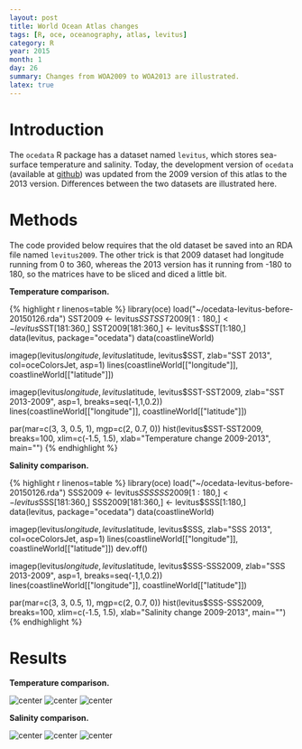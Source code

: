 ```yaml
---
layout: post
title: World Ocean Atlas changes
tags: [R, oce, oceanography, atlas, levitus]
category: R
year: 2015
month: 1
day: 26
summary: Changes from WOA2009 to WOA2013 are illustrated.
latex: true
---
```


# Introduction

The ``ocedata`` R package has a dataset named ``levitus``, which stores sea-surface temperature and salinity. Today, the development version of ``ocedata`` (available at [github](https://github.com/dankelley/ocedata)) was updated from the 2009 version of this atlas to the 2013 version. Differences between the two datasets are illustrated here.

# Methods

The code provided below requires that the old dataset be saved into an RDA file named ``levitus2009``. The other trick is that 2009 dataset had longitude running from 0 to 360, whereas the 2013 version has it running from -180 to 180, so the matrices have to be sliced and diced a little bit.


**Temperature comparison.**

{% highlight r linenos=table %}
library(oce)
load("~/ocedata-levitus-before-20150126.rda")
SST2009 <- levitus$SST
SST2009[1:180,] <- levitus$SST[181:360,]
SST2009[181:360,] <- levitus$SST[1:180,]
data(levitus, package="ocedata")
data(coastlineWorld)

imagep(levitus$longitude, levitus$latitude, levitus$SST, zlab="SST 2013", col=oceColorsJet, asp=1)
lines(coastlineWorld[["longitude"]], coastlineWorld[["latitude"]])

imagep(levitus$longitude, levitus$latitude, levitus$SST-SST2009, zlab="SST 2013-2009", asp=1, breaks=seq(-1,1,0.2))
lines(coastlineWorld[["longitude"]], coastlineWorld[["latitude"]])

par(mar=c(3, 3, 0.5, 1), mgp=c(2, 0.7, 0))
hist(levitus$SST-SST2009, breaks=100, xlim=c(-1.5, 1.5), xlab="Temperature change 2009-2013", main="")
{% endhighlight %}



**Salinity comparison.**

{% highlight r linenos=table %}
library(oce)
load("~/ocedata-levitus-before-20150126.rda")
SSS2009 <- levitus$SSS
SSS2009[1:180,] <- levitus$SSS[181:360,]
SSS2009[181:360,] <- levitus$SSS[1:180,]
data(levitus, package="ocedata")
data(coastlineWorld)

imagep(levitus$longitude, levitus$latitude, levitus$SSS, zlab="SSS 2013", col=oceColorsJet, asp=1)
lines(coastlineWorld[["longitude"]], coastlineWorld[["latitude"]])
dev.off()

imagep(levitus$longitude, levitus$latitude, levitus$SSS-SSS2009, zlab="SSS 2013-2009", asp=1, breaks=seq(-1,1,0.2))
lines(coastlineWorld[["longitude"]], coastlineWorld[["latitude"]])

par(mar=c(3, 3, 0.5, 1), mgp=c(2, 0.7, 0))
hist(levitus$SSS-SSS2009, breaks=100, xlim=c(-1.5, 1.5), xlab="Salinity change 2009-2013", main="")
{% endhighlight %}

# Results

**Temperature comparison.**

![center](http://dankelley.github.io/figs/2015-01-26-woa2013/T1.png) 
![center](http://dankelley.github.io/figs/2015-01-26-woa2013/T2.png) 
![center](http://dankelley.github.io/figs/2015-01-26-woa2013/T3.png) 


**Salinity comparison.**

![center](http://dankelley.github.io/figs/2015-01-26-woa2013/S1.png) 
![center](http://dankelley.github.io/figs/2015-01-26-woa2013/S2.png) 
![center](http://dankelley.github.io/figs/2015-01-26-woa2013/S3.png) 

